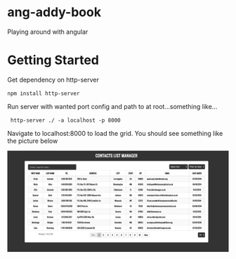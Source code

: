 # ang-addy-book
Playing around with angular 

# Getting Started

Get dependency on http-server

```
npm install http-server
```

Run server with wanted port config and path to at root...something like...

```
 http-server ./ -a localhost -p 8000
```

Navigate to localhost:8000 to load the grid. You should see something like the picture below

![Sample](https://raw.githubusercontent.com/smitch88/ang-addy-book/master/images/sample.png)
